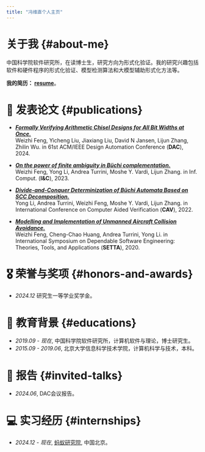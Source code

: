 ```yaml
---
title: "冯维直个人主页"
---
```


# 关于我 {#about-me}

中国科学院软件研究所，在读博士生，研究方向为形式化验证。我的研究兴趣包括软件和硬件程序的形式化验证、模型检测算法和大模型辅助形式化方法等。

**我的简历： [resume](files/WeizhiFengCV.pdf)**。

<!-- # 🔥 最新动态 {#news}
- *2023.10*: &nbsp;🎉🎉 我们的论文《多模态学习的最新进展》被NeurIPS 2023接收！
- *2023.09*: &nbsp;🎉🎉 受邀参加2023年全球人工智能峰会并作主题演讲。 -->

# 📝 发表论文 {#publications}

- ***[Formally Verifying Arithmetic Chisel Designs for All Bit Widths at Once.](https://dl.acm.org/doi/10.1145/3649329.3657311)*** <br>
  Weizhi Feng, Yicheng Liu, Jiaxiang Liu, David N Jansen, Lijun Zhang, Zhilin Wu.
  in 61st ACM/IEEE Design Automation Conference (**DAC**), 2024. <br>
  <!-- <a href="https://arxiv.org/abs/2304.08485" class="no-trailing-icon"><img src="https://img.shields.io/badge/arXiv-2304.08485-b31b1b.svg?style=flat-square" alt="Arxiv-2304.08485"/></a><a href="https://github.com/haotian-liu/LLaVA" class="no-trailing-icon"><img alt="GitHub Repo stars" src="https://img.shields.io/github/stars/haotian-liu/LLaVA?style=flat-square&logo=github&label=GitHub%20Stars&labelColor=black"></a> -->

- ***[On the power of finite ambiguity in Büchi complementation.](https://www.sciencedirect.com/science/article/abs/pii/S0890540123000330)*** <br>
  Weizhi Feng, Yong Li, Andrea Turrini, Moshe Y. Vardi, Lijun Zhang.
  in Inf. Comput. (**I&C**), 2023. <br>

- ***[Divide-and-Conquer Determinization of Büchi Automata Based on SCC Decomposition.](https://arxiv.org/abs/2206.13739)*** <br>
  Yong Li, Andrea Turrini, Weizhi Feng, Moshe Y. Vardi, Lijun Zhang.
  in International Conference on Computer Aided Verification (**CAV**), 2022. <br>

- ***[Modelling and Implementation of Unmanned Aircraft Collision Avoidance.](https://link.springer.com/chapter/10.1007/978-3-030-62822-2_4)*** <br>
  Weizhi Feng, Cheng-Chao Huang, Andrea Turrini, Yong Li.
  in International Symposium on Dependable Software Engineering: Theories, Tools, and Applications (**SETTA**), 2020. <br>

# 🎖 荣誉与奖项 {#honors-and-awards}
- *2024.12* 研究生一等学业奖学金。

# 📖 教育背景 {#educations}
- *2019.09 - 现在*, 中国科学院软件研究所，计算机软件与理论，博士研究生。
- *2015.09 - 2019.06*, 北京大学信息科学技术学院，计算机科学与技术，本科。

# 💬 报告 {#invited-talks}
- *2024.06*, DAC会议报告。


# 💻 实习经历 {#internships}
- *2024.12 - 现在*, [蚂蚁研究院](https://www.antresearch.com/), 中国北京。
